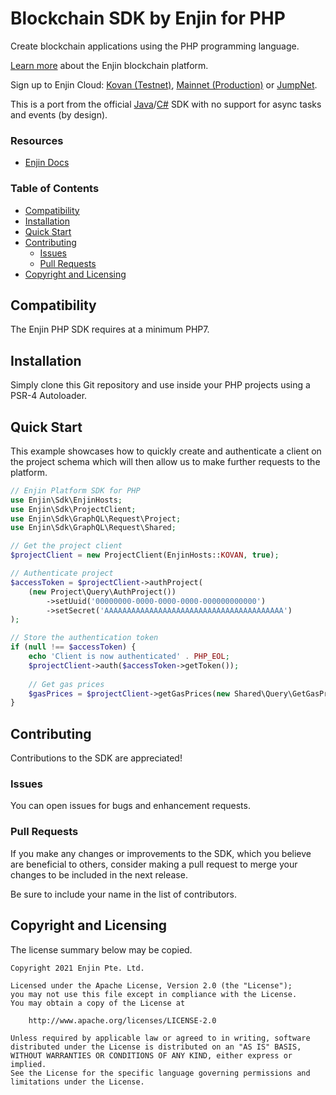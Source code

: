 # Blockchain SDK by Enjin for PHP

Create blockchain applications using the PHP programming language.

[Learn more](https://enjin.io/) about the Enjin blockchain platform.

Sign up to Enjin Cloud: [Kovan (Testnet)](https://kovan.cloud.enjin.io/),
[Mainnet (Production)](https://cloud.enjin.io/) or [JumpNet](https://jumpnet.cloud.enjin.io/).

This is a port from the official [Java](https://github.com/enjin/enjin-java-sdk)/[C#](https://github.com/enjin/enjin-csharp-sdk) SDK with no support for async tasks and events (by design).

### Resources

* [Enjin Docs](https://docs.enjin.io)

### Table of Contents

* [Compatibility](#compatibility)
* [Installation](#installation)
* [Quick Start](#quick-start)
* [Contributing](#contributing)
    * [Issues](#issues)
    * [Pull Requests](#pull-requests)
* [Copyright and Licensing](#copyright-and-licensing)

## Compatibility

The Enjin PHP SDK requires at a minimum PHP7.

## Installation

Simply clone this Git repository and use inside your PHP projects using a PSR-4 Autoloader.

## Quick Start

This example showcases how to quickly create and authenticate a client on the project schema which will then allow us to
make further requests to the platform.

```php
// Enjin Platform SDK for PHP
use Enjin\Sdk\EnjinHosts;
use Enjin\Sdk\ProjectClient;
use Enjin\Sdk\GraphQL\Request\Project;
use Enjin\Sdk\GraphQL\Request\Shared;

// Get the project client
$projectClient = new ProjectClient(EnjinHosts::KOVAN, true);

// Authenticate project
$accessToken = $projectClient->authProject(
    (new Project\Query\AuthProject())
        ->setUuid('00000000-0000-0000-0000-000000000000')
        ->setSecret('AAAAAAAAAAAAAAAAAAAAAAAAAAAAAAAAAAAAAAAA')
);

// Store the authentication token
if (null !== $accessToken) {
    echo 'Client is now authenticated' . PHP_EOL;
    $projectClient->auth($accessToken->getToken());
    
    // Get gas prices
    $gasPrices = $projectClient->getGasPrices(new Shared\Query\GetGasPrices());
}
```

## Contributing

Contributions to the SDK are appreciated!

### Issues

You can open issues for bugs and enhancement requests.

### Pull Requests

If you make any changes or improvements to the SDK, which you believe are beneficial to others, consider making a pull
request to merge your changes to be included in the next release.

Be sure to include your name in the list of contributors.

## Copyright and Licensing

The license summary below may be copied.

```text
Copyright 2021 Enjin Pte. Ltd.

Licensed under the Apache License, Version 2.0 (the "License");
you may not use this file except in compliance with the License.
You may obtain a copy of the License at

    http://www.apache.org/licenses/LICENSE-2.0

Unless required by applicable law or agreed to in writing, software
distributed under the License is distributed on an "AS IS" BASIS,
WITHOUT WARRANTIES OR CONDITIONS OF ANY KIND, either express or implied.
See the License for the specific language governing permissions and
limitations under the License.
```
